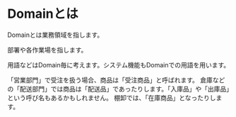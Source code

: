 Domainとは
=====
Domainとは業務領域を指します。

部署や各作業場を指します。

用語などはDomain毎に考えます。システム機能もDomainでの用語を用います。

「営業部門」で受注を扱う場合、商品は「受注商品」と呼ばれます。
倉庫などの「配送部門」では商品は「配送品」であったりします。「入庫品」や「出庫品」という呼び名もあるかもしれません。
棚卸では、「在庫商品」となったりします。

